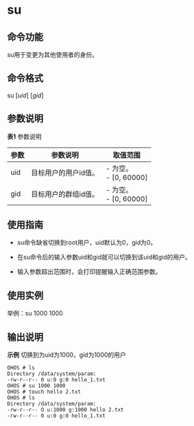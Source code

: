 # su


## 命令功能

su用于变更为其他使用者的身份。


## 命令格式

su [_uid_] [_gid_]


## 参数说明

**表1** 参数说明

| 参数 | 参数说明 | 取值范围 | 
| -------- | -------- | -------- |
| uid | 目标用户的用户id值。 | -&nbsp;为空。<br/>-&nbsp;[0, 60000] | 
| gid | 目标用户的群组id值。 | -&nbsp;为空。<br/>-&nbsp;[0, 60000] | 


## 使用指南

- su命令缺省切换到root用户，uid默认为0，gid为0。

- 在su命令后的输入参数uid和gid就可以切换到该uid和gid的用户。

- 输入参数超出范围时，会打印提醒输入正确范围参数。


## 使用实例

举例：su 1000 1000


## 输出说明

**示例** 切换到为uid为1000，gid为1000的用户

```
OHOS # ls
Directory /data/system/param:
-rw-r--r-- 0 u:0 g:0 hello_1.txt
OHOS # su 1000 1000
OHOS # touch hello 2.txt
OHOS # ls
Directory /data/system/param:
-rw-r--r-- O u:1000 g:1000 hello 2.txt
-гw-r--r-- 0 u:0 g:0 hello_1.txt
```
